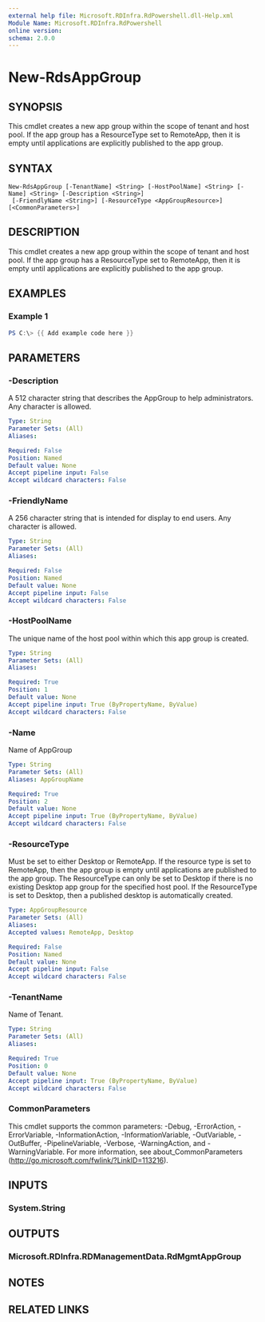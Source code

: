 ```yaml
---
external help file: Microsoft.RDInfra.RdPowershell.dll-Help.xml
Module Name: Microsoft.RDInfra.RdPowershell
online version:
schema: 2.0.0
---
```


# New-RdsAppGroup

## SYNOPSIS
This cmdlet creates a new app group within the scope of tenant and host pool. If the app group has a ResourceType set to RemoteApp, then it is empty until applications are explicitly published to the app group.

## SYNTAX

```
New-RdsAppGroup [-TenantName] <String> [-HostPoolName] <String> [-Name] <String> [-Description <String>]
 [-FriendlyName <String>] [-ResourceType <AppGroupResource>] [<CommonParameters>]
```

## DESCRIPTION
This cmdlet creates a new app group within the scope of tenant and host pool. If the app group has a ResourceType set to RemoteApp, then it is empty until applications are explicitly published to the app group.

## EXAMPLES

### Example 1
```powershell
PS C:\> {{ Add example code here }}
```


## PARAMETERS

### -Description
A 512 character string that describes the AppGroup to help administrators. Any character is allowed. 

```yaml
Type: String
Parameter Sets: (All)
Aliases:

Required: False
Position: Named
Default value: None
Accept pipeline input: False
Accept wildcard characters: False
```

### -FriendlyName
A 256 character string that is intended for display to end users. Any character is allowed.

```yaml
Type: String
Parameter Sets: (All)
Aliases:

Required: False
Position: Named
Default value: None
Accept pipeline input: False
Accept wildcard characters: False
```

### -HostPoolName
The unique name of the host pool within which this app group is created. 

```yaml
Type: String
Parameter Sets: (All)
Aliases:

Required: True
Position: 1
Default value: None
Accept pipeline input: True (ByPropertyName, ByValue)
Accept wildcard characters: False
```

### -Name
Name of AppGroup

```yaml
Type: String
Parameter Sets: (All)
Aliases: AppGroupName

Required: True
Position: 2
Default value: None
Accept pipeline input: True (ByPropertyName, ByValue)
Accept wildcard characters: False
```

### -ResourceType
Must be set to either Desktop or RemoteApp. If the resource type is set to RemoteApp, then the app group is empty until applications are published to the app group. The ResourceType can only be set to Desktop if there is no existing Desktop app group for the specified host pool. If the ResourceType is set to Desktop, then a published desktop is automatically created. 

```yaml
Type: AppGroupResource
Parameter Sets: (All)
Aliases:
Accepted values: RemoteApp, Desktop

Required: False
Position: Named
Default value: None
Accept pipeline input: False
Accept wildcard characters: False
```

### -TenantName
Name of Tenant.

```yaml
Type: String
Parameter Sets: (All)
Aliases:

Required: True
Position: 0
Default value: None
Accept pipeline input: True (ByPropertyName, ByValue)
Accept wildcard characters: False
```

### CommonParameters
This cmdlet supports the common parameters: -Debug, -ErrorAction, -ErrorVariable, -InformationAction, -InformationVariable, -OutVariable, -OutBuffer, -PipelineVariable, -Verbose, -WarningAction, and -WarningVariable. For more information, see about_CommonParameters (http://go.microsoft.com/fwlink/?LinkID=113216).

## INPUTS

### System.String

## OUTPUTS

### Microsoft.RDInfra.RDManagementData.RdMgmtAppGroup

## NOTES

## RELATED LINKS
